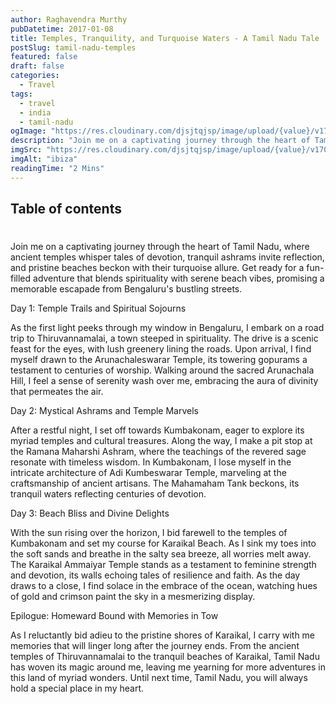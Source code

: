 ```yaml
---
author: Raghavendra Murthy
pubDatetime: 2017-01-08
title: Temples, Tranquility, and Turquoise Waters - A Tamil Nadu Tale
postSlug: tamil-nadu-temples
featured: false
draft: false
categories:
  - Travel
tags:
  - travel
  - india
  - tamil-nadu
ogImage: "https://res.cloudinary.com/djsjtqjsp/image/upload/{value}/v1709676621/raghavendra-murthy-blog/travel/ibiza/IMG_7624_zx8fvw.jpg"
description: "Join me on a captivating journey through the heart of Tamil Nadu, where ancient temples whisper tales of devotion, tranquil ashrams invite reflection, and pristine beaches beckon with their turquoise allure. Get ready for a fun-filled adventure that blends spirituality with serene beach vibes, promising a memorable escapade from Bengaluru's bustling streets."
imgSrc: "https://res.cloudinary.com/djsjtqjsp/image/upload/{value}/v1709676621/raghavendra-murthy-blog/travel/ibiza/IMG_7624_zx8fvw.jpg"
imgAlt: "ibiza"
readingTime: "2 Mins"
---
```


## Table of contents

#

Join me on a captivating journey through the heart of Tamil Nadu, where ancient temples whisper tales of devotion, tranquil ashrams invite reflection, and pristine beaches beckon with their turquoise allure. Get ready for a fun-filled adventure that blends spirituality with serene beach vibes, promising a memorable escapade from Bengaluru's bustling streets.

Day 1: Temple Trails and Spiritual Sojourns

As the first light peeks through my window in Bengaluru, I embark on a road trip to Thiruvannamalai, a town steeped in spirituality. The drive is a scenic feast for the eyes, with lush greenery lining the roads. Upon arrival, I find myself drawn to the Arunachaleswarar Temple, its towering gopurams a testament to centuries of worship. Walking around the sacred Arunachala Hill, I feel a sense of serenity wash over me, embracing the aura of divinity that permeates the air.

Day 2: Mystical Ashrams and Temple Marvels

After a restful night, I set off towards Kumbakonam, eager to explore its myriad temples and cultural treasures. Along the way, I make a pit stop at the Ramana Maharshi Ashram, where the teachings of the revered sage resonate with timeless wisdom. In Kumbakonam, I lose myself in the intricate architecture of Adi Kumbeswarar Temple, marveling at the craftsmanship of ancient artisans. The Mahamaham Tank beckons, its tranquil waters reflecting centuries of devotion.

Day 3: Beach Bliss and Divine Delights

With the sun rising over the horizon, I bid farewell to the temples of Kumbakonam and set my course for Karaikal Beach. As I sink my toes into the soft sands and breathe in the salty sea breeze, all worries melt away. The Karaikal Ammaiyar Temple stands as a testament to feminine strength and devotion, its walls echoing tales of resilience and faith. As the day draws to a close, I find solace in the embrace of the ocean, watching hues of gold and crimson paint the sky in a mesmerizing display.

Epilogue: Homeward Bound with Memories in Tow

As I reluctantly bid adieu to the pristine shores of Karaikal, I carry with me memories that will linger long after the journey ends. From the ancient temples of Thiruvannamalai to the tranquil beaches of Karaikal, Tamil Nadu has woven its magic around me, leaving me yearning for more adventures in this land of myriad wonders. Until next time, Tamil Nadu, you will always hold a special place in my heart.
